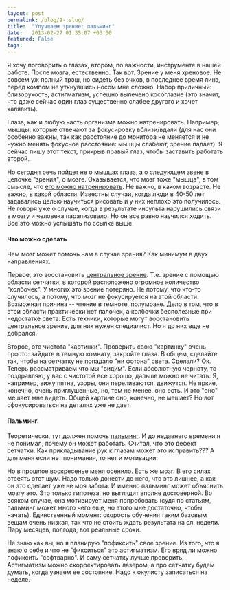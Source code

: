 ```yaml
---
layout: post
permalink: /blog/9-:slug/
title:  "Улучшаем зрение: пальминг"
date:   2013-02-27 01:35:07 +03:00
featured: False
tags: 
---
```

Я хочу поговорить о глазах, втором, по важности, инструменте в нашей работе. После мозга, естественно. Так вот. Зрение у меня хреновое. Не совсем уж полный трэш, но сидеть без очков, в последнее время линз, перед компом не уткнувшись носом мне сложно. Набор приличный: близорукость, астигматизм, успешно вылечено косоглазие (это значит, что даже сейчас один глаз существенно слабее другого и хочет халявить).

Глаза, как и любую часть организма можно <!--more--> натренировать. Например, мышцы, которые отвечают за фокусировку вблизи/вдали (для нас они особенно важны, так как расстояние до монитора не меняется и не нужно менять фокусное расстояние: мышцы слабеют, зрение падает). Я сейчас пишу этот текст, прикрыв правый глаз, чтобы заставить работать второй.

Но сегодня речь пойдет не о мышцах глаза, а о следующем звене в цепочке "зрения", о мозге. Оказывается, что мозг тоже "мышца", в том смысле, что  [его можно натренировать](http://ww3.tvo.org/video/176666/dr-norman-doidge-neuroplasticity). Не важно, в каком возрасте. Не важно, в какой области. Известны случаи, когда люди в 40-50 лет задавались целью научиться рисовать и у них неплохо это получилось. Не говоря уже о случае, когда в результате инсульта нарушились связи в мозгу и человека парализовало. Но он все равно научился ходить. Все это можно услышать по ссылке выше.

#### Что можно сделать

Чем мозг может помочь нам в случае зрения? Как минимум в двух направлениях.

Первое, это восстановить [центральное зрение](http://www.glazmed.ru/lib/public11/childtreat003.shtml). Т.е. зрение с помощью области сетчатки, в которой расположено огромное количество "колбочек". У многих это зрение потеряно. Не потому, что что-то случилось, а потому, что мозг не фокусируется на этой области. Возможная причина -- чтение в темноте, полумраке. Дело в том, что в этой области практически нет палочек, а колбочки бесполезные при недостатке света. Есть техники, которые могут восстановить центральное зрение, для них нужен специалист. Но я до них еще не добрался.

Второе, это чистота "картинки". Проверить свою "картинку" очень просто: зайдите в темную комнату, закройте глаза. В общем, сделайте так, чтобы на сетчатку не попадало "ни фотона" света. Сделали? Ок. Теперь рассматриваем что мы "видим". Если абсолютную черноту, то поздравляю, у вас с чистотой все хорошо, дальше можно не читать. Я, например, вижу пятна, узоры, они переливаются, движутся. Не яркие, конечно, очень приглушенные, но, тем не менее, оно есть. И это "оно" мешает мне видеть. Общей картине оно, конечно, не мешает? Но вот сфокусироваться на деталях уже не дает.

#### Пальминг.

Теоретически, тут должен помочь [пальминг](http://www.zrenimed.com/index/palming/0-4). И до недавнего времени я не понимал, почему он может работать. Считал, что это дефект сетчатки. Как прикладывание рук к глазам может это исправить??? А для меня если нет понимания, то нет и мотивации.

Но в прошлое воскресенье меня осенило. Есть же мозг. В его силах отсеять этот шум. Надо только донести до него, что это лишнее, а как он это сделает уже не моя забота. И именно пальминг может объяснить мозгу это. Это только гипотеза, но выглядит вполне достоверной. Во всяком случае, она мотивирует меня попробовать (судя по статьям, пальминг может много чего еще, но этого мне достаточно, чтобы начать). Единственный момент: скорость обучения таким базовым вещам очень низкая, так что не стоить ждать результата на сл. недели. Пару месяцев, полгода, вот реальные сроки.

Не знаю как вы, но я планирую "пофиксить" свое зрение. Из того, что я знаю о себе и что не "фикситься" это астигматизм. Его вряд ли можно пофиксить "софтварно". И саму сетчатку лучше проверить. Астигматизм можно скорректировать лазером, а про сетчатку будем думать, когда узнаем ее состояние. Надо к окулисту записаться на неделе.
